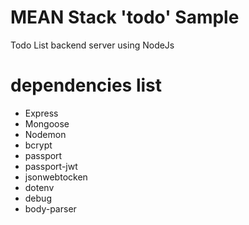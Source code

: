 ﻿# MEAN Stack 'todo' Sample

Todo List backend server using NodeJs

# dependencies list
- Express
- Mongoose
- Nodemon
- bcrypt
- passport
- passport-jwt
- jsonwebtocken
- dotenv
- debug
- body-parser
